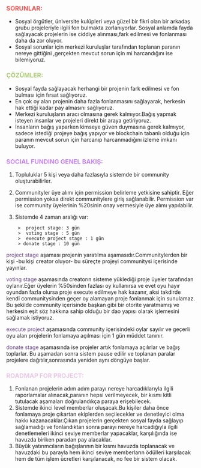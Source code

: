### <font color="F55050"><b>SORUNLAR:</b></font>

- Sosyal örgütler, üniversite kulüpleri veya güzel bir fikri olan bir arkadaş grubu projeleriyle ilgili fon bulmakta zorlanıyorlar. Sosyal anlamda fayda sağlayacak projelerin ise ciddiye alınması,fark edilmesi ve fonlanması daha da zor oluyor.
- Sosyal sorunlar için merkezi kuruluşlar tarafından toplanan paranın nereye gittiğini ,gerçekten mevcut sorun için mi harcandığını ise bilemiyoruz.

### <font color=AACB73><b>ÇÖZÜMLER:</b></font>

- Sosyal fayda sağlayacak herhangi bir projenin fark edilmesi ve fon bulması için fırsat sağlıyoruz.
- En çok oy alan projenin daha fazla fonlanmasını sağlayarak, herkesin hak ettiği kadar pay almasını sağlıyoruz.
- Merkezi kuruluşların aracı olmasına gerek kalmıyor.Bağış yapmak isteyen insanlar ve projeleri direkt bir araya getiriyoruz.
- İnsanların bağış yaparken kimseye güven duymasına gerek kalmıyor, sadece istediği projeye bağış yapıyor ve blockchain tabanlı olduğu için paranın mevcut sorun için harcanıp harcanmadığını izleme imkanı buluyor.

### <font color=C780FA><b>SOCIAL FUNDING GENEL BAKIŞ:</b></font>

1.  Topluluklar 5 kişi veya daha fazlasıyla sistemde bir community oluşturabilirler.
2.  Communityler üye alımı için permission belirleme yetkisine sahiptir. Eğer permission yoksa direkt communitylere giriş sağlanabilir. Permission var ise community üyelerinin %20sinin onay vermesiyle üye alımı yapılabilir.
3.  Sistemde 4 zaman aralığı var:

         >  project stage: 3 gün
         >  voting stage : 5 gün
         >  execute project stage : 1 gün
         > donate stage : 10 gün

<font color=674188>project stage</font> aşaması projenin yaratılma aşamasıdır.Communitylerden bir kişi -bu kişi creator oluyor- bu süreçte projeyi communitysi içerisinde yayınlar.

<font color=674188>voting stage</font> aşamasında creatorın sisteme yüklediği proje üyeler tarafından oylanır.Eğer üyelerin %50sinden fazlası oy kullanırsa ve evet oyu hayır oyundan fazla olursa proje execute edilmeye hak kazanır, aksi takdirde kendi communitysinden geçer oy alamayan proje fonlanmak için sunulamaz.
Bu şekilde community içerisinde başkan gibi bir otorite yaratmamış ve herkesin eşit söz hakkına sahip olduğu bir dao yapısı olarak işlemesini sağlamak istiyoruz.

<font color=674188>execute project</font> aşamasında community içerisindeki oylar sayılır ve geçerli oyu alan projelerin fonlamaya açılması için 1 gün müddet tanınır.

<font color=674188>donate stage</font> aşamasında ise projeler artık fonlamaya açılırlar ve bağış toplarlar.
Bu aşamadan sonra sistem pause edilir ve toplanan paralar projelere dağıtılır,sonrasında yeniden aynı döngüye başlar.

### <font color=EBC7E6><b>ROADMAP FOR PROJECT:</b></font>

1. Fonlanan projelerin adım adım parayı nereye harcadıklarıyla ilgili raporlamalar alınacak,paranın hepsi verilmeyecek, bir kısmı kitli tutulacak aşamaları doğrulandıkça paraya erişebilecek.
2. Sistemde ikinci level memberlar oluşacak.Bu kişiler daha önce fonlamaya proje çıkartan ekiplerden seçilecekler ve denetleyici olma hakkı kazanacaklar.Çıkan projelerin gerçekten sosyal fayda sağlayıp sağlamadığı ve fonlandıktan sonra parayı nereye harcadığıyla ilgili denetlemeleri ikinci seviye memberlar yapacaklar, karşılığında ise havuzda biriken paradan pay alacaklar.
3. Büyük yatırımcıların bağışlarının bir kısmı havuzda toplanacak ve havuzdaki bu parayla hem ikinci seviye memberların ödülleri karşılacak hem de tüm işlem ücretleri karşılanacak, no fee bir sistem olacak.
